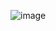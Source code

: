 ![image](https://user-images.githubusercontent.com/92959215/138526677-eca0889f-881a-40c5-960c-c50a34281575.png)

